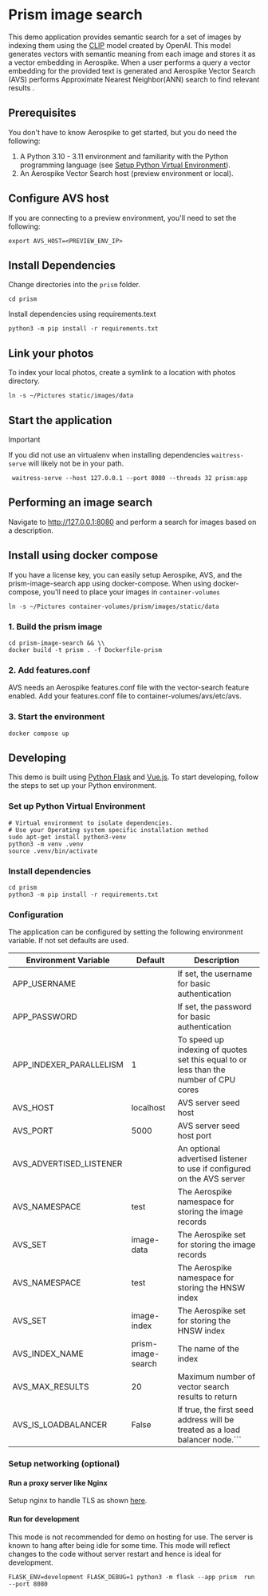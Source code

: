 # Prism image search
This demo application provides semantic search for a set of images
by indexing them using the [CLIP](https://huggingface.co/sentence-transformers/clip-ViT-B-32-multilingual-v1)
model created by OpenAI. This model generates vectors with semantic meaning 
from each image and stores it as a vector embedding in Aerospike. When a user
performs a query a vector embedding for the provided text is generated and
Aerospike Vector Search (AVS) performs Approximate Nearest Neighbor(ANN) search to find relevant results .

## Prerequisites
You don't have to know Aerospike to get started, but you do need the following:

1. A Python 3.10 - 3.11 environment and familiarity with the Python programming language (see [Setup Python Virtual Environment](./README.md#setup-python-virtual-environment)).
1. An Aerospike Vector Search host (preview environment or local).

## Configure AVS host

If you are connecting to a preview environment, you'll need to set the following:
```shell
export AVS_HOST=<PREVIEW_ENV_IP>
```

## Install Dependencies
Change directories into the `prism` folder.

```shell
cd prism
```

Install dependencies using requirements.text 
```shell 
python3 -m pip install -r requirements.txt
```
## Link your photos
To index your local photos, create a symlink to a location with photos directory.

```shell
ln -s ~/Pictures static/images/data
```
## Start the application

> [!IMPORTANT]
> If you did not use an virtualenv when installing dependencies `waitress-serve` will
> likely not be in your path. 

```shell
 waitress-serve --host 127.0.0.1 --port 8080 --threads 32 prism:app
```

## Performing an image search
<!-- markdown-link-check-disable-next-line -->
Navigate to http://127.0.0.1:8080 and perform a search for images based on a
description.


## Install using docker compose
If you have a license key, you can easily setup Aerospike, AVS, and the prism-image-search
app using docker-compose. When using docker-compose, you'll need to place your images in `container-volumes`

```shell
ln -s ~/Pictures container-volumes/prism/images/static/data
```

### 1. Build the prism image 
```
cd prism-image-search && \\
docker build -t prism . -f Dockerfile-prism
```

### 2. Add features.conf
AVS needs an Aerospike features.conf file with the vector-search feature enabled.
Add your features.conf file to container-volumes/avs/etc/avs.

### 3. Start the environment
```
docker compose up
```

## Developing
This demo is built using [Python Flask](https://flask.palletsprojects.com/en/2.3.x/)
and [Vue.js](https://vuejs.org/). To start developing, follow the steps to 
set up your Python environment.

### Set up Python Virtual Environment

```shell
# Virtual environment to isolate dependencies.
# Use your Operating system specific installation method
sudo apt-get install python3-venv
python3 -m venv .venv
source .venv/bin/activate
```

### Install dependencies

```shell
cd prism
python3 -m pip install -r requirements.txt
```

### Configuration

The application can be configured by setting the following environment variable.
If not set defaults are used.

| Environment Variable   | Default            | Description                                                     |
|------------------------|--------------------|-----------------------------------------------------------------|
| APP_USERNAME           |                    | If set, the username for basic authentication                   |
| APP_PASSWORD           |                    | If set, the password for basic authentication                   |
| APP_INDEXER_PARALLELISM| 1                  | To speed up indexing of quotes set this equal to or less than the number of CPU cores               |
| AVS_HOST               | localhost          | AVS server seed host                                            |
| AVS_PORT               | 5000               | AVS server seed host port                                       |
| AVS_ADVERTISED_LISTENER|                    | An optional advertised listener to use if configured on the AVS server                              |
| AVS_NAMESPACE     | test               | The Aerospike namespace for storing the image records           |
| AVS_SET           | image-data         | The Aerospike set for storing the image records                 |
| AVS_NAMESPACE     | test               | The Aerospike namespace for storing the HNSW index              |
| AVS_SET           | image-index        | The Aerospike set for storing the HNSW index                    |
| AVS_INDEX_NAME         | prism-image-search | The name of the  index                                          |
| AVS_MAX_RESULTS        | 20                 | Maximum number of vector search results to return               |
| AVS_IS_LOADBALANCER    | False              |                 If true, the first seed address will be treated as a load balancer node.```

### Setup networking (optional)

#### Run a proxy server like Nginx

Setup nginx to handle TLS as
shown [here](https://dev.to/thetrebelcc/how-to-run-a-flask-app-over-https-using-waitress-and-nginx-2020-235c).


#### Run for development

This mode is not recommended for demo on hosting for use. The server is known to
hang after being
idle for some time. This mode will reflect changes to the code without server
restart and hence is ideal for development.

```shell
FLASK_ENV=development FLASK_DEBUG=1 python3 -m flask --app prism  run --port 8080
```